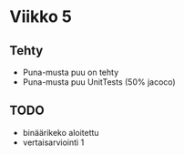 # Viikko 5

## Tehty
 - Puna-musta puu on tehty  
 - Puna-musta puu UnitTests (50% jacoco)

## TODO
 - binäärikeko aloitettu
 - vertaisarviointi 1
